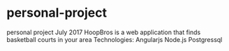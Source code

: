 # personal-project
personal project July 2017
HoopBros is a web application that finds basketball courts in your area
Technologies: Angularjs Node.js Postgressql

